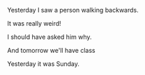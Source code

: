 Yesterday I saw a person walking backwards.

It was really weird!

I should have asked him why.

And tomorrow we'll have class

Yesterday it was Sunday.
